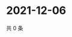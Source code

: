 # 2021-12-06

共 0 条

<!-- BEGIN WEIBO -->
<!-- 最后更新时间 Mon Dec 06 2021 23:12:46 GMT+0800 (China Standard Time) -->

<!-- END WEIBO -->
